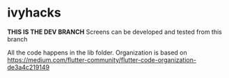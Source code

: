 # ivyhacks
__THIS IS THE DEV BRANCH__
Screens can be developed and tested from this branch

All the code happens in the lib folder.
Organization is based on https://medium.com/flutter-community/flutter-code-organization-de3a4c219149